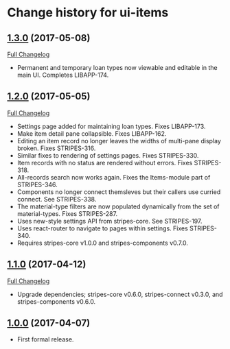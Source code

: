 # Change history for ui-items

## [1.3.0]() (2017-05-08)
[Full Changelog](https://github.com/folio-org/ui-items/compare/v1.2.0...v1.3.0)

* Permanent and temporary loan types now viewable and editable in the main UI. Completes LIBAPP-174.

## [1.2.0](https://github.com/folio-org/ui-items/tree/v1.2.0) (2017-05-05)
[Full Changelog](https://github.com/folio-org/ui-items/compare/v1.1.0...v1.2.0)

* Settings page added for maintaining loan types. Fixes LIBAPP-173.
* Make item detail pane collapsible. Fixes LIBAPP-162.
* Editing an item record no longer leaves the widths of multi-pane display broken. Fixes STRIPES-316.
* Similar fixes to rendering of settings pages. Fixes STRIPES-330.
* Item records with no status are rendered without errors. Fixes STRIPES-318.
* All-records search now works again. Fixes the Items-module part of STRIPES-346.
* Components no longer connect themsleves but their callers use curried connect. See STRIPES-338.
* The material-type filters are now populated dynamically from the set of material-types. Fixes STRIPES-287.
* Uses new-style settings API from stripes-core. See STRIPES-197.
* Uses react-router to navigate to pages within settings. Fixes STRIPES-340.
* Requires stripes-core v1.0.0 and stripes-components v0.7.0.

## [1.1.0](https://github.com/folio-org/ui-items/tree/v1.1.0) (2017-04-12)
[Full Changelog](https://github.com/folio-org/ui-items/compare/v1.0.0...v1.1.0)

* Upgrade dependencies; stripes-core v0.6.0, stripes-connect v0.3.0, and stripes-components v0.6.0.

## [1.0.0](https://github.com/folio-org/ui-items/tree/v1.0.0) (2017-04-07)

* First formal release.

